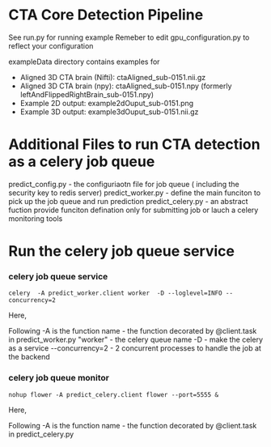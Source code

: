 # CTA Core Detection Pipeline

See run.py for running example
Remeber to edit gpu_configuration.py to reflect your configuration

exampleData directory contains examples for 
- Aligned 3D CTA brain (Nifti): ctaAligned_sub-0151.nii.gz
- Aligned 3D CTA brain (npy): ctaAligned_sub-0151.npy (formerly leftAndFlippedRightBrain_sub-0151.npy)
- Example 2D output: example2dOuput_sub-0151.png
- Example 3D output: example3dOuput_sub-0151.nii.gz

# Additional Files to run CTA  detection as a celery job queue

predict_config.py  - the configuriaotn file for job queue ( including the security key to redis server)
predict_worker.py  - define the main funciton to pick up the job queue and run prediction
predict_celery.py  - an abstract fuction provide funciton defination only for submitting job or lauch a celery monitoring tools

# Run the celery job queue service

### celery job queue service

```
celery  -A predict_worker.client worker  -D --loglevel=INFO --concurrency=2
```

Here,

Following -A is the function name - the function decorated by @client.task in  predict_worker.py 
"worker" -  the celery queue name
-D  - make the celery as a service
--concurrency=2  - 2 concurrent processes to handle the job at the backend


### celery job queue monitor

```
nohup flower -A predict_celery.client flower --port=5555 &
```

Here,

Following -A is the function name - the function decorated by @client.task in  predict_celery.py 




